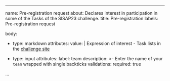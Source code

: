 ---
name: Pre-registration request
about: Declares interest in participation in some of the Tasks of the SISAP23 challenge.
title: Pre-registration
labels: Pre-registration request

body:
  - type: markdown
    attributes:
      value: |
        Expression of interest
         - Task lists in the [challenge site](https://sisap-challenges.github.io/tasks/)

  - type: input
    attributes:
      label: team
      description: >-
        Enter the name of your `team` wrapped with single backticks
    validations:
      required: true

  ...

